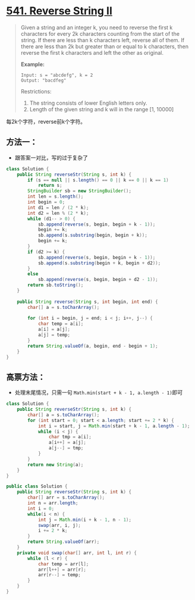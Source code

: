 # [541. Reverse String II][1]

> Given a string and an integer k, you need to reverse the first k characters for every 2k characters counting from the start of the string. If there are less than k characters left, reverse all of them. If there are less than 2k but greater than or equal to k characters, then reverse the first k characters and left the other as original.
>
>
>
> **Example:**
>
> ```
> Input: s = "abcdefg", k = 2
> Output: "bacdfeg"
> ```
>
>
>
> Restrictions:
>
>
>
> 1. The string consists of lower English letters only.
> 2. Length of the given string and k will in the range [1, 10000]



每2k个字符，reverse前k个字符。



## 方法一：

* 跟答案一对比，写的过于复杂了

```java
class Solution {
    public String reverseStr(String s, int k) {
        if (s == null || s.length() == 0 || k == 0 || k == 1)
            return s;
        StringBuilder sb = new StringBuilder();
        int len = s.length();
        int begin = 0;
        int d1 = len / (2 * k);
        int d2 = len % (2 * k);
        while (d1-- > 0) {
            sb.append(reverse(s, begin, begin + k - 1));
            begin += k;
            sb.append(s.substring(begin, begin + k));
            begin += k;
        }
        if (d2 >= k) {
            sb.append(reverse(s, begin, begin + k - 1));
            sb.append(s.substring(begin + k, begin + d2));
        }
        else
            sb.append(reverse(s, begin, begin + d2 - 1));
        return sb.toString();
    }
    
    public String reverse(String s, int begin, int end) {
        char[] a = s.toCharArray();
        
        for (int i = begin, j = end; i < j; i++, j--) {
            char temp = a[i];
            a[i] = a[j];
            a[j] = temp;
        }
        return String.valueOf(a, begin, end - begin + 1);
    }
}
```



## 高票方法：

* 处理末尾情况，只需一句 `Math.min(start + k - 1, a.length - 1)`即可

```java
class Solution {
    public String reverseStr(String s, int k) {
        char[] a = s.toCharArray();
        for (int start = 0; start < a.length; start += 2 * k) {
            int i = start, j = Math.min(start + k - 1, a.length - 1);
            while (i < j) {
                char tmp = a[i];
                a[i++] = a[j];
                a[j--] = tmp;
            }
        }
        return new String(a);
    }
}
```



```java
public class Solution {
    public String reverseStr(String s, int k) {
        char[] arr = s.toCharArray();
        int n = arr.length;
        int i = 0;
        while(i < n) {
            int j = Math.min(i + k - 1, n - 1);
            swap(arr, i, j);
            i += 2 * k;
        }
        return String.valueOf(arr);
    }
    private void swap(char[] arr, int l, int r) {
        while (l < r) {
            char temp = arr[l];
            arr[l++] = arr[r];
            arr[r--] = temp;
        }
    }
}
```



[1]: https://leetcode.com/problems/reverse-string-ii/